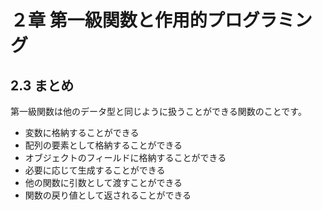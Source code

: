 # ２章 第一級関数と作用的プログラミング

## 2.3 まとめ
第一級関数は他のデータ型と同じように扱うことができる関数のことです。

- 変数に格納することができる
- 配列の要素として格納することができる
- オブジェクトのフィールドに格納することができる
- 必要に応じて生成することができる
- 他の関数に引数として渡すことができる
- 関数の戻り値として返されることができる
